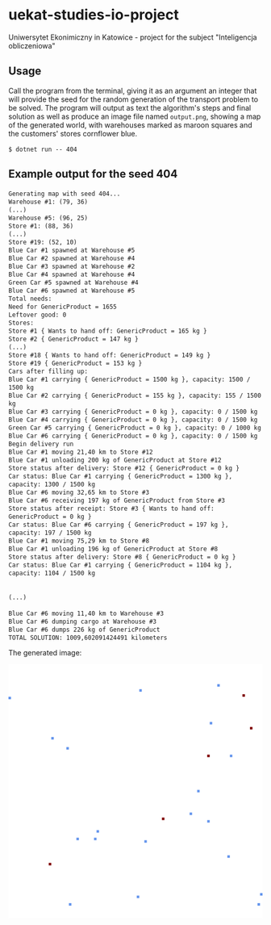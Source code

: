 # uekat-studies-io-project
Uniwersytet Ekonimiczny in Katowice - project for the subject "Inteligencja obliczeniowa"

## Usage

Call the program from the terminal, giving it as an argument an integer that will provide the seed for the random generation of the transport problem to be solved.
The program will output as text the algorithm's steps and final solution as well as produce an image file named `output.png`, showing a map of the generated world, with warehouses marked as maroon squares and the customers' stores cornflower blue.

```
$ dotnet run -- 404
```

## Example output for the seed 404

```
Generating map with seed 404...
Warehouse #1: (79, 36)
(...)
Warehouse #5: (96, 25)
Store #1: (88, 36)
(...)
Store #19: (52, 10)
Blue Car #1 spawned at Warehouse #5
Blue Car #2 spawned at Warehouse #4
Blue Car #3 spawned at Warehouse #2
Blue Car #4 spawned at Warehouse #4
Green Car #5 spawned at Warehouse #4
Blue Car #6 spawned at Warehouse #5
Total needs:
Need for GenericProduct = 1655
Leftover good: 0
Stores:
Store #1 { Wants to hand off: GenericProduct = 165 kg }
Store #2 { GenericProduct = 147 kg }
(...)
Store #18 { Wants to hand off: GenericProduct = 149 kg }
Store #19 { GenericProduct = 153 kg }
Cars after filling up:
Blue Car #1 carrying { GenericProduct = 1500 kg }, capacity: 1500 / 1500 kg
Blue Car #2 carrying { GenericProduct = 155 kg }, capacity: 155 / 1500 kg
Blue Car #3 carrying { GenericProduct = 0 kg }, capacity: 0 / 1500 kg
Blue Car #4 carrying { GenericProduct = 0 kg }, capacity: 0 / 1500 kg
Green Car #5 carrying { GenericProduct = 0 kg }, capacity: 0 / 1000 kg
Blue Car #6 carrying { GenericProduct = 0 kg }, capacity: 0 / 1500 kg
Begin delivery run
Blue Car #1 moving 21,40 km to Store #12
Blue Car #1 unloading 200 kg of GenericProduct at Store #12
Store status after delivery: Store #12 { GenericProduct = 0 kg }
Car status: Blue Car #1 carrying { GenericProduct = 1300 kg }, capacity: 1300 / 1500 kg
Blue Car #6 moving 32,65 km to Store #3
Blue Car #6 receiving 197 kg of GenericProduct from Store #3
Store status after receipt: Store #3 { Wants to hand off: GenericProduct = 0 kg }
Car status: Blue Car #6 carrying { GenericProduct = 197 kg }, capacity: 197 / 1500 kg
Blue Car #1 moving 75,29 km to Store #8
Blue Car #1 unloading 196 kg of GenericProduct at Store #8
Store status after delivery: Store #8 { GenericProduct = 0 kg }
Car status: Blue Car #1 carrying { GenericProduct = 1104 kg }, capacity: 1104 / 1500 kg


(...)

Blue Car #6 moving 11,40 km to Warehouse #3
Blue Car #6 dumping cargo at Warehouse #3
Blue Car #6 dumps 226 kg of GenericProduct
TOTAL SOLUTION: 1009,602091424491 kilometers
```

The generated image:

![Example output with seed 404](example_output.png)